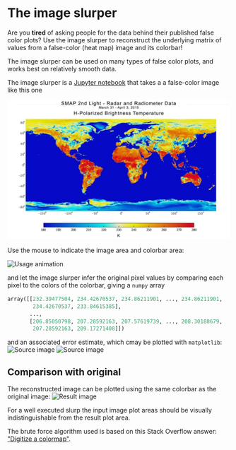 # The image slurper
Are you **tired** of asking people for the data behind their published false color plots? Use the image slurper to reconstruct the underlying matrix of values from a false-color (heat map) image and its colorbar! 

The image slurper can be used on many types of false color plots, and works best on relatively smooth data.

The image slurper is a [Jupyter notebook](imageslurper.ipynb) that takes a a false-color image like this one

![Source image](img/world-temp.jpg)

Use the mouse to indicate the image area and colorbar area:

![Usage animation](demo/demo.gif)

and let the image slurper infer the original pixel values by comparing each pixel to the colors of the colorbar, 
giving a `numpy` array
```python
array([[232.39477504, 234.42670537, 234.86211901, ..., 234.86211901,
        234.42670537, 233.84615385],
       ...,
       [206.85050798, 207.28592163, 207.57619739, ..., 208.30188679,
        207.28592163, 209.17271408]])
```
and an associated error estimate, which cmay be plotted with `matplotlib`:
![Source image](img/world-temp.jpg-reconstructed-viridis.png)
![Source image](img/world-temp.jpg-reconstructed-error.png)

## Comparison with original
The reconstructed image can be plotted using the same colorbar as the original image:
![Result image](img/world-temp.jpg-reconstructed-original_colormap.png)

For a well executed slurp the input image plot areas should be visually indistinguishable from the result plot area.

The brute force algorithm used is based on this Stack Overflow answer: ["Digitize a colormap"](https://stackoverflow.com/a/43844204/3198895).